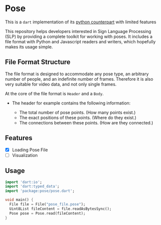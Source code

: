 # Pose

This is a `dart` implementation of its [python counterpart](https://github.com/sign-language-processing/pose/tree/master/src/python) with limited features

This repository helps developers interested in Sign Language Processing (SLP) by providing a complete toolkit for working with poses. It includes a file format with Python and Javascript readers and writers, which hopefully makes its usage simple.

## File Format Structure

The file format is designed to accommodate any pose type, an arbitrary number of people, and an indefinite number of frames. 
Therefore it is also very suitable for video data, and not only single frames.

At the core of the file format is `Header` and a `Body`.

* The header for example contains the following information:

    - The total number of pose points. (How many points exist.)
    - The exact positions of these points. (Where do they exist.)
    - The connections between these points. (How are they connected.)

## Features

- [x] Loading Pose File
- [ ] Visualization

## Usage

```dart
import 'dart:io';
import 'dart:typed_data';
import 'package:pose/pose.dart';

void main() {
  File file = File("pose_file.pose");
  Uint8List fileContent = file.readAsBytesSync();
  Pose pose = Pose.read(fileContent);
}
```
